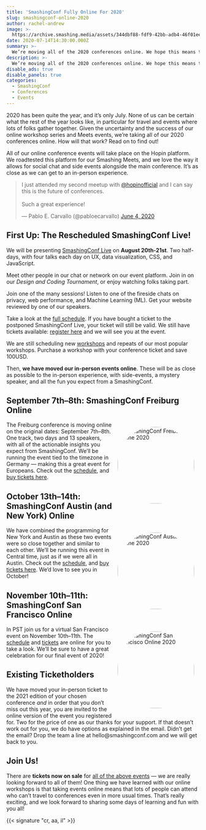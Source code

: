 ```yaml
---
title: 'SmashingConf Fully Online For 2020'
slug: smashingconf-online-2020
author: rachel-andrew
image: >-
  https://archive.smashing.media/assets/344dbf88-fdf9-42bb-adb4-46f01eedd629/6428a3fe-18b5-4a30-a7de-bd3b6e8dc310/topple-smashingconf-online-event.png
date: 2020-07-14T14:30:00.000Z
summary: >-
  We’re moving all of the 2020 conferences online. We hope this means that more of you can join us for these great line-ups!
description: >-
  We’re moving all of the 2020 conferences online. We hope this means that more of you can join us for these great line-ups!
disable_ads: true
disable_panels: true
categories:
  - SmashingConf
  - Conferences
  - Events
---
```


2020 has been quite the year, and it’s only July. None of us can be certain what the rest of the year looks like, in particular for travel and events where lots of folks gather together. Given the uncertainty and the success of our online workshop series and Meets events, we’re taking all of our 2020 conferences online. How will that work? Read on to find out!

All of our online conference events will take place on the Hopin platform. We roadtested this platform for our Smashing Meets, and we love the way it allows for social chat and side events alongside the main conference. It’s as close as we can get to an in-person experience.

<blockquote class="twitter-tweet"><p lang="en" dir="ltr">I just attended my second meetup with <a href="https://twitter.com/hopinofficial?ref_src=twsrc%5Etfw">@hopinofficial</a> and I can say this is the future of conferences. <br><br>Such a great experience!</p>&mdash; Pablo E. Carvallo (@pabloecarvallo) <a href="https://twitter.com/pabloecarvallo/status/1268600190128345089?ref_src=twsrc%5Etfw">June 4, 2020</a></blockquote>

## First Up: The Rescheduled SmashingConf Live!

We will be presenting [SmashingConf Live](https://smashingconf.com/live/) on **August 20th-21st**. Two half-days, with four talks each day on UX, data visualization, CSS, and JavaScript.

Meet other people in our chat or network on our event platform. Join in on our *Design and Coding Tournament*, or enjoy watching folks taking part.

Join one of the many sessions! Listen to one of the fireside chats on privacy, web performance, and Machine Learning (ML). Get your website reviewed by one of our speakers.

Take a look at the [full schedule](https://smashingconf.com/live/schedule). If you have bought a ticket to the postponed SmashingConf Live, your ticket will still be valid. We still have tickets available: [register here](https://smashingconf.com/live/registration) and we will see you at the event.

We are still scheduling new [workshops](https://smashingconf.com/live/workshops) and repeats of our most popular workshops. Purchase a workshop with your conference ticket and save 100USD.

Then, <strong>we have moved our in-person events online</strong>. These will be as close as possible to the in-person experience, with side-events, a mystery speaker, and all the fun you expect from a SmashingConf.

## September 7th&ndash;8th: SmashingConf Freiburg Online

<p><a href="https://smashingconf.com/freiburg-2020/"><img loading="lazy" decoding="async" style="float: right; padding: 1em;border-radius: 110px;max-width: 50%;height:auto" src="https://archive.smashing.media/assets/344dbf88-fdf9-42bb-adb4-46f01eedd629/e0814bac-bee6-41a1-a311-7ade9500cd3c/online-freiburg-smashingconf-fr-small.svg" width="200" height="200" alt="SmashingConf Freiburg Online 2020" /></a>The Freiburg conference is moving online on the original dates: September 7th&ndash;8th. One track, two days and 13 speakers, with all of the actionable insights you expect from SmashingConf. We’ll be running the event tied to the timezone in Germany &mdash; making this a great event for Europeans. Check out the <a href="https://smashingconf.com/freiburg-2020/schedule">schedule</a>, and <a href="https://smashingconf.com/freiburg-2020/registration">buy tickets here</a>.</p>

## October 13th&ndash;14th: SmashingConf Austin (and New York) Online

<p><a href="https://smashingconf.com/austin-2020/"><img loading="lazy" decoding="async" style="float: right; padding: 1em;border-radius: 110px;max-width: 50%;height:auto" src="https://archive.smashing.media/assets/344dbf88-fdf9-42bb-adb4-46f01eedd629/b8a33360-66fc-433c-bd7f-cccdd33b88f7/online-smashingconf-aus-small.svg" width="200" height="200" alt="SmashingConf Austin Online 2020" /></a>We have combined the programming for New York and Austin as these two events were so close together and similar to each other. We’ll be running this event in Central time, just as if we were all in Austin. Check out the <a href="https://smashingconf.com/austin-2020/schedule">schedule</a>, and <a href="https://smashingconf.com/austin-2020/registration">buy tickets here</a>. We’d love to see you in October!</p>

## November 10th&ndash;11th: SmashingConf San Francisco Online

<p><a href="https://smashingconf.com/sf-2020/"><img loading="lazy" decoding="async" style="float: right; padding: 1em;border-radius: 110px;max-width: 50%;height:auto" src="https://archive.smashing.media/assets/344dbf88-fdf9-42bb-adb4-46f01eedd629/1d5e40ef-6bc6-4894-9d38-8d862f4e1e34/smashingconf-online-sf-small.svg" width="200" height="200" alt="SmashingConf San Francisco Online 2020" /></a>In PST join us for a virtual San Francisco event on November 10th&ndash;11th. The <a href="https://smashingconf.com/sf-2020/schedule">schedule</a> and <a href="https://smashingconf.com/sf-2020/registration">tickets</a> are online for you to take a look. We’ll be sure to have a great celebration for our final event of 2020!</p>

## Existing Ticketholders

We have moved your in-person ticket to the 2021 edition of your chosen conference *and* in order that you don’t miss out this year, you are invited to the online version of the event you registered for. Two for the price of one as our thanks for your support. If that doesn’t work out for you, we do have options as explained in the email. Didn’t get the email? Drop the team a line at &#104;&#101;&#108;&#108;&#111;&#064;&#115;&#109;&#097;&#115;&#104;&#105;&#110;&#103;&#099;&#111;&#110;&#102;&#046;&#099;&#111;&#109; and we will get back to you.

## Join Us!

There are **tickets now on sale** for [all of the above events](https://smashingconf.com) &mdash; we are really looking forward to all of them! One thing we have learned with our online workshops is that taking events online means that lots of people can attend who can’t travel to conferences even in more usual times. That’s really exciting, and we look forward to sharing some days of learning and fun with you all!

<script defer  src="https://platform.twitter.com/widgets.js" charset="utf-8"></script>

{{< signature "cr, aa, il" >}}
